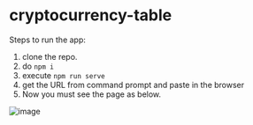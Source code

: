 # cryptocurrency-table

Steps to run the app:
1. clone the repo.
2. do `npm i`
3. execute `npm run serve`
4. get the URL from command prompt and paste in the browser
5. Now you must see the page as below.

![image](https://user-images.githubusercontent.com/30753467/100162671-2bf29b00-2eda-11eb-9065-038a5dd61ac6.png)

